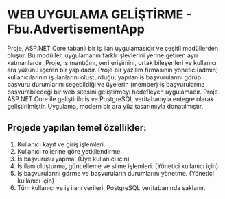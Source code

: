 # WEB UYGULAMA GELİŞTİRME - Fbu.AdvertisementApp

Proje, ASP.NET Core tabanlı bir iş ilan uygulamasıdır ve çeşitli modüllerden oluşur. Bu modüller, uygulamanın farklı işlevlerini yerine getiren ayrı katmanlardır. Proje, iş mantığını, veri erişimini, ortak bileşenleri ve kullanıcı ara yüzünü içeren bir yapıdadır. Proje bir yazılım firmasının yönetici(admin) kullanıcılarının iş ilanlarını oluşturduğu, yapılan iş başvurularını görüp başvuru durumlarını seçebildiği ve üyelerin (member) iş başvurularına başvurabileceği bir web sitesini geliştirmeyi hedefleyen uygulamadır. Proje ASP.NET Core ile geliştirilmiş ve PostgreSQL veritabanıyla entegre olarak geliştirilmiştir. Uygulama, modern bir ara yüz tasarımıyla donatılmıştır.


## Projede yapılan temel özellikler:
1. Kullanıcı kayıt ve giriş işlemleri.
2. Kullanıcı rollerine göre yetkilendirme.
3. İş başvurusu yapma. (Üye kullanıcı için)
4. İş ilanı oluşturma, güncelleme ve silme işlemleri. (Yönetici kullanıcı için)
5. İş başvurularını görme ve başvuruların durumlarını yönetme. (Yönetici kullanıcı için)
6. Tüm kullanıcı ve iş ilanı verileri, PostgreSQL veritabanında saklanır.
